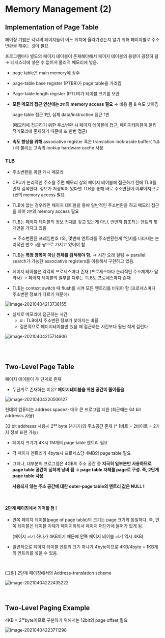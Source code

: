 # Memory Management (2)



## Implementation of Page Table

페이징 기법은 각각의 페이지들이 어느 위치에 올라가있는지 알기 위해 페이지별로 주소변환을 해주는 것이 필요.

프로그램마다 별도의 페이지 테이블이 존재해야해서 페이지 테이블의 용량이 굉장히 큼 → 레지스터에 넣은 수 없어서 물리적 메모리에 넣음. 

- page table은 main memory에 상주

- page-table base register (PTBR)가 page table을 가리킴

- Page-table length register (PTLR)가 테이블 크기를 보관

- **모든 메모리 접근 연산에는 `2번`의 memory access 필요** → 비용 큼 & 속도 낮아짐

  page table 접근 1번, 실제 data/instruction 접근 1번

  (메모리에 접근하기 위한 주소변환 시 페이지 테이블에 접근, 페이지테이블이 물리적메모리에 존재하기 때문에 또 한번 접근)

- **속도 향상을 위해** associative register 혹은 translation look-aside buffer( **`TLB`** ) 라 불리는 고속의 lookup hardware cache 사용

### TLB

- 주소변환을 위한 캐시 메모리

- CPU가 논리적인 주소를 주면 메모리 상의 페이지 테이블에 접근하기 전에 TLB를 먼저 검색한다. 
  정보가 저장되어 있다면 TLB를 통해 바로 주소변환이 이루어지므로 `1번`의 memory access 필요

- TLB에 없는 경우라면 페이지 테이블을 통해 일반적인 주소변환을 하고 메모리 접근을 하여 `2번`의 memory access 필요

- TLB는 페이지 테이블의 정보 전체를 갖고 있는게 아닌, 빈번히 참조되는 엔트리 몇개만을 가지고 있음

  → 주소변환된 프레임번호 `f`와, 몇번째 엔트리를 주소변환한게 f인지를 나타내는 논리적인 번호 `p`를 쌍으로 가지고 있어야 함

- TLB는 **특정 항목이 아닌 전체를 검색해야 함.** → 시간 오래 걸림 ⇒ parallel search가 가능한 associative registers를 이용해서 구현하고 있음.

- 페이지 테이블은 각각의 프로세스마다 존재 (프로세스마다 논리적인 주소체계가 달라서) 
  → 페이지 테이블의 일부를 다루는 TLB도 프로세스마다 존재

- TLB는 context switch 때 flush를 시켜 모든 엔트리를 비워야 함 (프로세스마다 주소변환 정보가 다르기 때문에)

![image-20210404213738155](https://user-images.githubusercontent.com/77573938/113511065-f56c1180-9598-11eb-9f90-a6c14a0c1c36.png)



- 실제로 메모리에 접근하는 시간
  - α : TLB에서 주소변환 정보가 찾아지는 비율
  - 결론적으로 페이지테이블만 있을 때 접근하는 시간보다 훨씬 적게 걸린다

![image-20210404215714906](https://user-images.githubusercontent.com/77573938/113511066-f604a800-9598-11eb-837f-8089273152a1.png)



<br><br>

## Two-Level Page Table

페이지 테이블이 두 단계로 존재

- 두단계로 존재하는 이유?  **페이지테이블을 위한 공간이 줄어들음**

![image-20210404220506127](https://user-images.githubusercontent.com/77573938/113511067-f69d3e80-9598-11eb-8bc6-8c11363b38e4.png)

현대의 컴퓨터는 address space가 매우 큰 프로그램 지원 (최근에는 64 bit addresss 사용)

32 bit addresss 사용시 2³² byte (4기가)의 주소공간 존재 (* 1비트 = 2바이트 = 2가지 정보 표현 가능)

- 페이지 크기가 4K시 1M개의 page table 엔트리 필요

- 각 페이지 엔트리가 4byte시 프로세스당 4MB의 page table 필요

- 그러나, 대부분의 프로그램은 4GB의 주소 공간 중 **지극히 일부분만 사용하므로 page table 공간이 심하게 낭비 됨 → page table 자체를 page로 구성. 즉, 2단계 page table 사용**

  **사용되지 않는 주소 공간에 대한 outer-page table의 엔트리 값은 NULL !**

<br>

#### 2단계 페이징에서 기억할 점 !

- 안쪽 페이지 테이블(page of page table)의 크기는 page 크기와 동일하다. 즉, 안쪽 테이블은 테이블 자체가 페이지화되서 페이지 어딘가에 들어가 있게 됨. 

  (페이지 크기 하나가 4KB이기 때문에 안쪽 페이지 테이블 크기 역시 4KB)

- 일반적으로 페이지 테이블 엔트리 크기 하나가 4byte이므로 4KB/4byte = 1KB개의 엔트리를 넣을 수 있음.

<br>

[그림] 2단계 페이징에서의 Address-translation scheme

![image-20210404222435222](https://user-images.githubusercontent.com/77573938/113511069-f735d500-9598-11eb-9dce-6584b7f11fe1.png)

<br>

## Two-Level Paging Example

4KB = 2¹²byte이므로 구분하기 위해서는 12bit의 page offset 필요

![image-20210404223711298](https://user-images.githubusercontent.com/77573938/113511070-f735d500-9598-11eb-91cb-74418bf73246.png)



